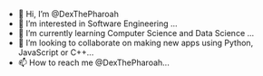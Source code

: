 - 👋 Hi, I’m @DexThePharoah
- 👀 I’m interested in Software Engineering ...
- 🌱 I’m currently learning Computer Science and Data Science  ...
- 💞️ I’m looking to collaborate on making new apps using Python, JavaScript or C++...
- 📫 How to reach me @DexThePharoah...

<!---
DexThePharoah/DexThePharoah is a ✨ special ✨ repository because its `README.md` (this file) appears on your GitHub profile.
You can click the Preview link to take a look at your changes.
--->
